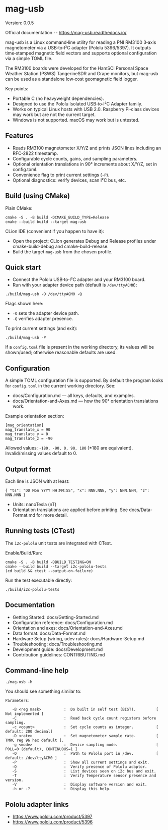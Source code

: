 # mag-usb

Version: 0.0.5

Official documentation -- https://mag-usb.readthedocs.io/

mag-usb is a Linux command‑line utility for reading a PNI RM3100 3‑axis magnetometer via a USB‑to‑I²C adapter (Pololu 5396/5397). It outputs time‑stamped magnetic field vectors and supports optional configuration via a simple TOML file.

The RM3100 boards were developed for the HamSCI Personal Space Weather Station (PSWS) TangerineSDR and Grape monitors, but mag-usb can be used as a standalone low‑cost geomagnetic field logger.

Key points:
- Portable C (no heavyweight dependencies).
- Designed to use the Pololu Isolated USB‑to‑I²C Adapter family.
- Works on typical Linux hosts with USB 2.0. Raspberry Pi‑class devices may work but are not the current target.
- Windows is not supported. macOS may work but is untested.

## Features
- Reads RM3100 magnetometer X/Y/Z and prints JSON lines including an RFC‑2822 timestamp.
- Configurable cycle counts, gains, and sampling parameters.
- Optional orientation translations in 90° increments about X/Y/Z, set in config.toml.
- Convenience flag to print current settings (`-P`).
- Optional diagnostics: verify devices, scan I²C bus, etc.

## Build (using CMake)

Plain CMake:
```
cmake -S . -B build -DCMAKE_BUILD_TYPE=Release
cmake --build build --target mag-usb
```

CLion IDE (convenient if you happen to have it):
- Open the project; CLion generates Debug and Release profiles under cmake-build-debug and cmake-build-release.
- Build the target `mag-usb` from the chosen profile.

## Quick start
- Connect the Pololu USB‑to‑I²C adapter and your RM3100 board.
- Run with your adapter device path (default is `/dev/ttyACM0`):
```
./build/mag-usb -O /dev/ttyACM0 -Q
```
Flags shown here:
- `-O` sets the adapter device path.
- `-Q` verifies adapter presence.

To print current settings (and exit):
```
./build/mag-usb -P
```
If a `config.toml` file is present in the working directory, its values will be shown/used; otherwise reasonable defaults are used.

## Configuration
A simple TOML configuration file is supported. By default the program looks for `config.toml` in the current working directory. See:
- docs/Configuration.md — all keys, defaults, and examples.
- docs/Orientation-and-Axes.md — how the 90° orientation translations work.

Example orientation section:
```
[mag_orientation]
mag_translate_x = 90
mag_translate_y = 0
mag_translate_z = -90
```
Allowed values: `-180, -90, 0, 90, 180` (±180 are equivalent). Invalid/missing values default to 0.

## Output format
Each line is JSON with at least:
```
{ "ts": "DD Mon YYYY HH:MM:SS", "x": NNN.NNN, "y": NNN.NNN, "z": NNN.NNN }
```
- Units: nanoTesla (nT)
- Orientation translations are applied before printing.
See docs/Data-Format.md for more detail.

## Running tests (CTest)
The `i2c-pololu` unit tests are integrated with CTest.

Enable/Build/Run:
```
cmake -S . -B build -DBUILD_TESTING=ON
cmake --build build --target i2c-pololu-tests
(cd build && ctest --output-on-failure)
```
Run the test executable directly:
```
./build/i2c-pololu-tests
```

## Documentation
- Getting Started: docs/Getting-Started.md
- Configuration reference: docs/Configuration.md
- Orientation and axes: docs/Orientation-and-Axes.md
- Data format: docs/Data-Format.md
- Hardware Setup (wiring, udev rules): docs/Hardware-Setup.md
- Troubleshooting: docs/Troubleshooting.md
- Development guide: docs/Development.md
- Contribution guidelines: CONTRIBUTING.md

## Command‑line help
```
./mag-usb -h
```
You should see something similar to:
```
Parameters:

   -B <reg mask>          :  Do built in self test (BIST).         [ Not implemented ]
   -C                     :  Read back cycle count registers before sampling.
   -c <count>             :  Set cycle counts as integer.          [ default: 200 decimal]
   -D <rate>              :  Set magnetometer sample rate.         [ TMRC reg 96 hex default ].
   -g <mode>              :  Device sampling mode.                 [ POLL=0 (default), CONTINUOUS=1 ]
   -O                     :  Path to Pololu port in /dev.          [ default: /dev/ttyACM0 ]
   -P                     :  Show all current settings and exit.
   -Q                     :  Verify presence of Pololu adaptor.
   -S                     :  List devices seen on i2c bus and exit.
   -T                     :  Verify Temperature sensor presence and version.
   -V                     :  Display software version and exit.
   -h or -?               :  Display this help.
```

## Pololu adapter links
- https://www.pololu.com/product/5397
- https://www.pololu.com/product/5396


